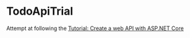 # TodoApiTrial
Attempt at following the [Tutorial: Create a web API with ASP.NET Core](https://docs.microsoft.com/en-us/aspnet/core/tutorials/first-web-api?view=aspnetcore-3.0&amp;tabs=visual-studio)
